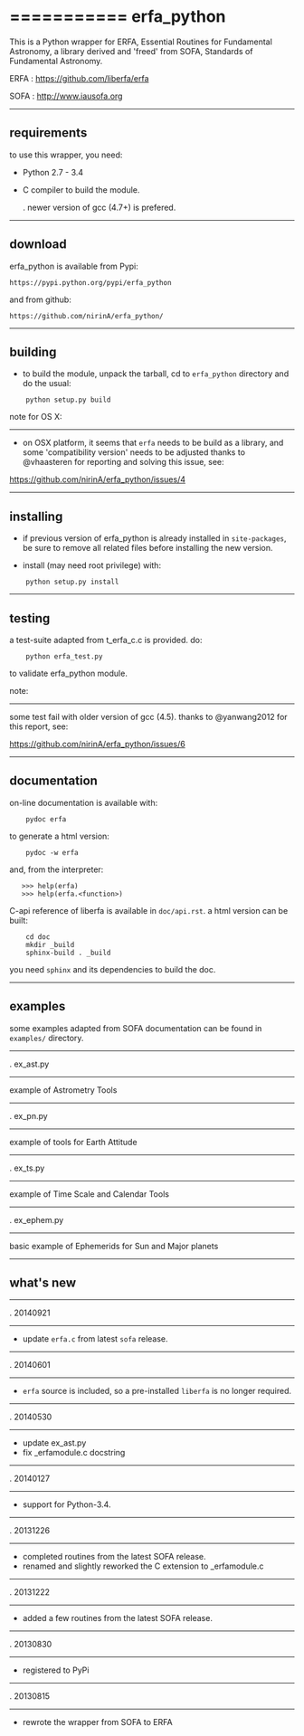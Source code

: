 ===========
erfa_python
===========

This is a Python wrapper for ERFA, Essential Routines for 
Fundamental Astronomy, a library derived and 'freed' from SOFA,
Standards of Fundamental Astronomy.

ERFA : https://github.com/liberfa/erfa

SOFA : http://www.iausofa.org

-----------
requirements
-----------

to use this wrapper, you need:

* Python 2.7 - 3.4

* C compiler to build the module.

  . newer version of gcc (4.7+) is prefered.

--------
download
--------

erfa_python is available from Pypi:

    https://pypi.python.org/pypi/erfa_python

and from github:

    https://github.com/nirinA/erfa_python/


------------
building
------------

* to build the module, unpack the tarball,
cd to ``erfa_python`` directory and do the usual:

```
    python setup.py build
```

note for OS X:
**************

* on OSX platform, it seems that ``erfa`` needs to be build as a library,
and some 'compatibility version' needs to be adjusted
thanks to @vhaasteren for reporting and solving this issue, see:

https://github.com/nirinA/erfa_python/issues/4

------------
installing
------------

* if previous version of erfa_python is already installed in ``site-packages``,
be sure to remove all related files before installing the new version.

* install (may need root privilege) with:

```
    python setup.py install
```

-------
testing
-------

a test-suite adapted from t_erfa_c.c is provided.
do:

```
    python erfa_test.py
```

to validate erfa_python module.

note:
*****
some test fail with older version of gcc (4.5).
thanks to @yanwang2012 for this report, see:
    
https://github.com/nirinA/erfa_python/issues/6

-------------
documentation
-------------

on-line documentation is available with:

```
    pydoc erfa
```

to generate a html version:

```
    pydoc -w erfa
```
    
and, from the interpreter:

```
   >>> help(erfa)
   >>> help(erfa.<function>)
```

C-api reference of liberfa is available in ``doc/api.rst``.
a html version can be built:

```
    cd doc   
    mkdir _build  
    sphinx-build . _build
```

you need ``sphinx`` and its dependencies to build the doc.

--------
examples
--------

some examples adapted from SOFA documentation
can be found in ``examples/`` directory.

***********
. ex_ast.py
***********

  example of Astrometry Tools

***********
. ex_pn.py
***********

  example of tools for Earth Attitude 

***********
. ex_ts.py
***********

  example of Time Scale and Calendar Tools

***********
. ex_ephem.py
***********

  basic example of Ephemerids for Sun and Major planets

----------
what's new
----------

***********
. 20140921
**********

- update ``erfa.c`` from latest ``sofa`` release.

***********
. 20140601
**********

- ``erfa`` source is included, so a pre-installed ``liberfa`` is no longer required.

***********
. 20140530
**********

- update ex_ast.py
- fix _erfamodule.c docstring

***********
. 20140127
**********

- support for Python-3.4.

***********
. 20131226
**********

- completed routines from the latest SOFA release.
- renamed and slightly reworked the C extension to _erfamodule.c

***********
. 20131222
**********

- added a few routines from the latest SOFA release.

***********
. 20130830
**********

- registered to PyPi

***********
. 20130815
**********

- rewrote the wrapper from SOFA to ERFA


